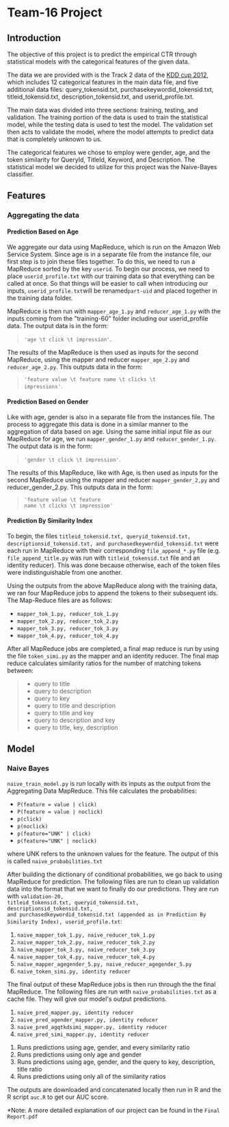 Team-16 Project
=============

Introduction
-------------
The objective of this project is to predict the empirical CTR through statistical models with the categorical features of the given data.

The data we are provided with is the Track 2 data of the [KDD cup 2012](https://www.kddcup2012.org/c/kddcup2012-track2), which includes 12 categorical features in the main data file, and five additional data files: query_tokensid.txt, purchasekeywordid_tokensid.txt, titleid_tokensid.txt, description_tokensid.txt, and userid_profile.txt.

The main data was divided into three sections: training, testing, and validation. The training portion of the data is used to train the statistical model, while the testing data is used to test the model. The validation set then acts to validate the model, where the model attempts to predict data that is completely unknown to us.

The categorical features we chose to employ were gender, age, and the token similarity for QueryId, TitleId, Keyword, and Description. The statistical model we decided to utilize for this project was the Naive-Bayes classifier.


Features
-------------
### Aggregating the data
#### Prediction Based on Age


We aggregate our data using MapReduce, which is run on the Amazon Web Service System. Since age is in a separate file from the instance file, our first step is to join these files together. To do this, we need to run a MapReduce sorted by the key <code>userid</code>. To begin our process, we need to place <code>userid_profile.txt</code> with our training data so that everything can be called at once. So that things will be easier to call when introducing our inputs, <code>userid_profile.txt</code>will be renamed<code>part-uid</code> and placed together in the training data folder.

MapReduce is then run with <code>mapper_age_1.py</code> and <code>reducer_age_1.py</code> with the inputs coming from the "training-60" folder including our userid_profile data. The output data is in the form:
    <blockquote>
        <code>'age \t click \t impression'</code>.
    </blockquote>

The results of the MapReduce is then used as inputs for the second MapReduce, using the mapper and reducer <code>mapper_age_2.py</code> and <code>reducer_age_2.py</code>. This outputs data in the form:
    <blockquote>
        <code>'feature value \t feature name \t clicks \t impressions'</code>.
    </blockquote>


#### Prediction Based on Gender

Like with age, gender is also in a separate file from the instances file. The process to aggregate this data is done in a similar manner to the aggregation of data based on age. Using the same initial input file as our MapReduce for age, we run <code>mapper_gender_1.py</code> and <code>reducer_gender_1.py</code>. The output data is in the form:
    <blockquote>
        <code>'gender \t click \t impression'</code>.
    </blockquote>

The results of this MapReduce, like with Age, is then used as inputs for the second MapReduce using the mapper and reducer <code>mapper_gender_2,py</code> and reducer_gender_2.py</code>. This outputs data in the form:
    <blockquote>
        <code>'feature value \t feature name \t clicks \t impression'</code>
    </blockquote>

#### Prediction By Similarity Index

To begin, the files <code>titleid_tokensid.txt, queryid_tokensid.txt, descriptionsid_tokensid.txt, and purchasedkeywordid_tokensid.txt</code> were each run in MapReduce with their corresponding <code>file_append_*.py</code> file (e.g. <code>file_append_title.py</code> was run with <code>titleid_tokensid.txt</code> file and an identity reducer). This was done because otherwise, each of the token files were indistinguishable from one another.

Using the outputs from the above MapReduce along with the training data, we ran four MapReduce jobs to append the tokens to their subsequent ids. The Map-Reduce files are as follows:
<ul>
    <li><code>mapper_tok_1.py, reducer_tok_1.py</code></li>
    <li><code>mapper_tok_2.py, reducer_tok_2.py</code></li>
    <li><code>mapper_tok_3.py, reducer_tok_3.py</code></li>
    <li><code>mapper_tok_4.py, reducer_tok_4.py</code></li>
</ul>

After all MapReduce jobs are completed, a final map reduce is run by using the file <code>token_simi.py</code> as the mapper and an identity reducer. The final map reduce calculates similarity ratios for the number of matching tokens between:
<blockquote>
    <ul>
        <li>query to title</li>
        <li>query to description</li>
        <li>query to key</li>
        <li>query to title and description</li>
        <li>query to title and key</li>
        <li>query to description and key</li>
        <li>query to title, key, description</li>
    </ul>
</blockquote>



Model
-------------
### Naive Bayes


<code>naive_train_model.py</code> is run locally with its inputs as the output from the Aggregating Data MapReduce. This file calculates the probabilities:
<ul>
    <li><code>P(feature = value | click)</code></li>
    <li><code>P(feature = value | noclick)</code></li>
    <li><code>p(click)</code></li>
    <li><code>p(noclick)</code></li>
    <li><code>p(feature="UNK" | click)</code></li>
    <li><code>p(feature="UNK" | noclick)</code></li>
</ul>
where UNK refers to the unknown values for the feature.
The output of this is called <code>naive_probabilities.txt</code>



After building the dictionary of conditional probabilities, we go back to using MapReduce for prediction.
The following files are run to clean up validation data into the format that we want to finally do our predictions. They are run with <code>validation-20, titleid_tokensid.txt, queryid_tokensid.txt, descriptionsid_tokensid.txt, and purchasedkeywordid_tokensid.txt (appended as in Prediction By Similarity Index), userid_profile.txt</code>:

<ol>
    <li><code>naive_mapper_tok_1.py, naive_reducer_tok_1.py</code></li>
    <li><code>naive_mapper_tok_2.py, naive_reducer_tok_2.py</code></li>
    <li><code>naive_mapper_tok_3.py, naive_reducer_tok_3.py</code></li>
    <li><code>naive_mapper_tok_4.py, naive_reducer_tok_4.py</code></li>
    <li><code>naive_mapper_agegender_5.py, naive_reducer_agegender_5.py</code></li>
    <li><code>naive_token_simi.py, identity reducer</code></li>
</ol>

The final output of these MapReduce jobs is then run through the the final MapReduce. The following files are run with <code>naive_probabilities.txt</code> as a cache file. They will give our model's output predictions.
<ol>
    <li><code>naive_pred_mapper.py, identity reducer</code></li>
    <li><code>naive_pred_agender_mapper.py, identity reducer</code></li>
    <li><code>naive_pred_agqtkdsimi_mapper.py, identity reducer</code></li>
    <li><code>naive_pred_simi_mapper.py, identity reducer</code></li>
</ol>

1. Runs predictions using age, gender, and every similarity ratio
2. Runs predictions using only age and gender
3. Runs predictions using age, gender, and the query to key, description, title ratio
4. Runs predictions using only all of the similarity ratios

The outputs are downloaded and concatenated locally then run in R and the R script <code>auc.R</code> to get our AUC score.

*Note: A more detailed explanation of our project can be found in the <code>Final Report.pdf</code>
